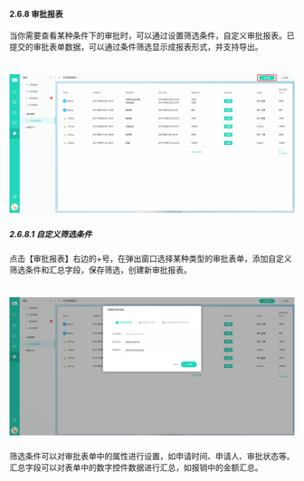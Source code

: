 #### 2.6.8 审批报表

当你需要查看某种条件下的审批时，可以通过设置筛选条件，自定义审批报表。已提交的审批表单数据，可以通过条件筛选显示成报表形式，并支持导出。

# ![](/assets/6.8审批报表.png)

##### 2.6.8.1 自定义筛选条件

点击【审批报表】右边的+号，在弹出窗口选择某种类型的审批表单，添加自定义筛选条件和汇总字段，保存筛选，创建新审批报表。

# ![](/assets/6.8创建新的审批报表.png)

筛选条件可以对审批表单中的属性进行设置，如申请时间、申请人、审批状态等。汇总字段可以对表单中的数字控件数据进行汇总，如报销中的金额汇总。